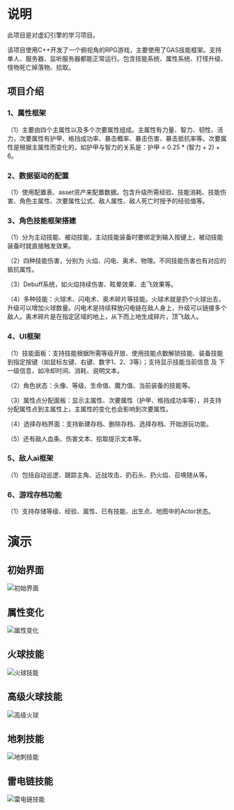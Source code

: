 # 说明
此项目是对虚幻引擎的学习项目。

该项目使用C++开发了一个俯视角的RPG游戏，主要使用了GAS技能框架。支持单人、服务器、监听服务器都能正常运行。包含技能系统、属性系统、打怪升级、怪物死亡掉落物、拾取。

## 项目介绍
### 1、属性框架

（1）主要由四个主属性以及多个次要属性组成。主属性有力量、智力、韧性、活力，次要属性有护甲、格挡成功率、暴击概率、暴击伤害、暴击抵抗率等。次要属性是根据主属性而变化的，如护甲与智力的关系是：护甲 = 0.25 * (智力 + 2) + 6。

### 2、数据驱动的配置

（1）使用配置表、asset资产来配置数据。包含升级所需经验、技能消耗、技能伤害、角色主属性、次要属性公式、敌人属性、敌人死亡时授予的经验值等。

### 3、角色技能框架搭建

（1）分为主动技能、被动技能，主动技能装备时要绑定到输入按键上，被动技能装备时就直接触发效果。

（2）四种技能伤害，分别为 火焰、闪电、奥术、物理。不同技能伤害也有对应的抵抗属性。

（3）Debuff系统，如火焰持续伤害、眩晕效果、击飞效果等。

（4）多种技能：火球术、闪电术、奥术碎片等技能。火球术就是扔个火球出去，升级可以增加火球数量。闪电术是持续释放闪电链在敌人身上，升级可以链接多个敌人。奥术碎片是在指定区域的地上，从下而上地生成碎片，顶飞敌人。

### 4、UI框架

（1）技能面板：支持技能根据所需等级开放、使用技能点数解锁技能、装备技能到指定按键（如鼠标左键、右键、数字1、2、3等）；支持显示技能当前信息 及 下一级信息，如冷却时间、消耗、说明文本。

（2）角色状态：头像、等级、生命值、魔力值、当前装备的技能等。

（3）属性点分配面板：显示主属性、次要属性（护甲、格挡成功率等），并支持分配属性点到主属性上，主属性的变化也会影响到次要属性。

（4）选择存档界面：支持新建存档、删除存档、选择存档、开始游玩功能。

（5）还有敌人血条、伤害文本、拾取提示文本等。

### 5、敌人ai框架
（1）包括自动巡逻、跟踪主角、近战攻击、扔石头、扔火焰、召唤随从等。

### 6、游戏存档功能
（1）支持存储等级、经验、属性、已有技能、出生点、地图中的Actor状态。

# 演示
## 初始界面
![初始界面](/Assets/初始界面.PNG "初始界面")
## 属性变化
![属性变化](/Assets/属性变化.gif "属性变化")
## 火球技能
![火球技能](/Assets/火球.gif "火球技能")
## 高级火球技能
![高级火球](/Assets/高级火球.gif "高级火球技能")
## 地刺技能
![地刺技能](/Assets/地刺.gif "地刺技能")
## 雷电链技能
![雷电链技能](/Assets/雷电链.gif "雷电链技能")
